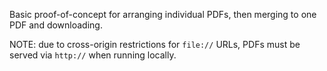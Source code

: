 Basic proof-of-concept for arranging individual PDFs, then merging to one PDF and downloading.

NOTE: due to cross-origin restrictions for `file://` URLs, PDFs must be served via `http://` when running locally.
